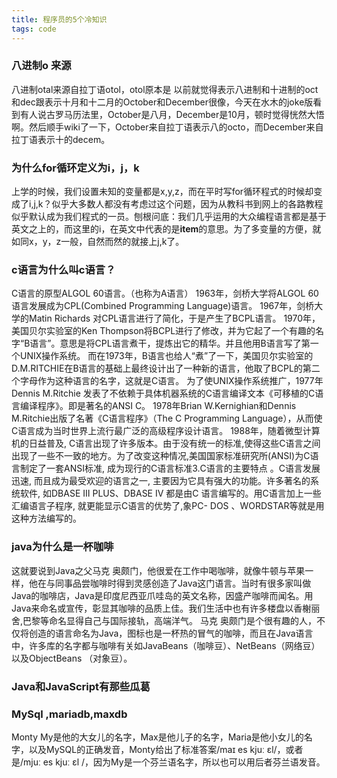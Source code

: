 ```yaml
---
title: 程序员的5个冷知识
tags: code
---
```

### 八进制o 来源
八进制otal来源自拉丁语otol，otol原本是
以前就觉得表示八进制和十进制的oct和dec跟表示十月和十二月的October和December很像，今天在水木的joke版看到有人说古罗马历法里，October是八月，December是10月，顿时觉得恍然大悟啊。然后顺手wiki了一下，October来自拉丁语表示八的octo，而December来自拉丁语表示十的decem。
### 为什么for循环定义为i，j，k
上学的时候，我们设置未知的变量都是x,y,z，而在平时写for循环程式的时候却变成了i,j,k？似乎大多数人都没有考虑过这个问题，因为从教科书到网上的各路教程似乎默认成为我们程式的一员。刨根问底：我们几乎运用的大众编程语言都是基于英文之上的，而这里的i，在英文中代表的是**item**的意思。为了多变量的方便，就如同x，y，z一般，自然而然的就接上j,k了。
### c语言为什么叫c语言？
C语言的原型ALGOL 60语言。（也称为A语言）
1963年，剑桥大学将ALGOL 60语言发展成为CPL(Combined Programming Language)语言。
1967年，剑桥大学的Matin Richards 对CPL语言进行了简化，于是产生了BCPL语言。
1970年，美国贝尔实验室的Ken Thompson将BCPL进行了修改，并为它起了一个有趣的名字“B语言”。意思是将CPL语言煮干，提炼出它的精华。并且他用B语言写了第一个UNIX操作系统。
而在1973年，B语言也给人“煮”了一下，美国贝尔实验室的D.M.RITCHIE在B语言的基础上最终设计出了一种新的语言，他取了BCPL的第二个字母作为这种语言的名字，这就是C语言。
为了使UNIX操作系统推广，1977年Dennis M.Ritchie 发表了不依赖于具体机器系统的C语言编译文本《可移植的C语言编译程序》。即是著名的ANSI C。
1978年Brian W.Kernighian和Dennis M.Ritchie出版了名著《C语言程序》（The C Programming Language），从而使C语言成为当时世界上流行最广泛的高级程序设计语言。
1988年，随着微型计算机的日益普及, C语言出现了许多版本。由于没有统一的标准,使得这些C语言之间出现了一些不一致的地方。为了改变这种情况,美国国家标准研究所(ANSI)为C语言制定了一套ANSI标准, 成为现行的C语言标准3.C语言的主要特点 。C语言发展迅速, 而且成为最受欢迎的语言之一, 主要因为它具有强大的功能。许多著名的系统软件, 如DBASE Ⅲ PLUS、DBASE Ⅳ 都是由C 语言编写的。用C语言加上一些汇编语言子程序, 就更能显示C语言的优势了,象PC- DOS 、WORDSTAR等就是用这种方法编写的。
### java为什么是一杯咖啡
这就要说到Java之父马克 奥颇门，他很爱在工作中喝咖啡，就像牛顿与苹果一样，他在与同事品尝咖啡时得到灵感创造了Java这门语言。当时有很多家叫做Java的咖啡店，Java是印度尼西亚爪哇岛的英文名称，因盛产咖啡而闻名。用Java来命名或宣传，彰显其咖啡的品质上佳。我们生活中也有许多楼盘以香榭丽舍,巴黎等命名显得自己与国际接轨，高端洋气。
马克 奥颇门是个很有趣的人，不仅将创造的语言命名为Java，图标也是一杯热的冒气的咖啡，而且在Java语言中，许多库的名字都与咖啡有关如JavaBeans（咖啡豆）、NetBeans（网络豆）以及ObjectBeans （对象豆）。
### Java和JavaScript有那些瓜葛

### MySql ,mariadb,maxdb
Monty  My是他的大女儿的名字，Max是他儿子的名字，Maria是他小女儿的名字，以及MySQL的正确发音，Monty给出了标准答案/maɪ es kjuː ɛl/，或者是/mjuː es kjuː ɛl /，因为My是一个芬兰语名字，所以也可以用后者芬兰语发音。
